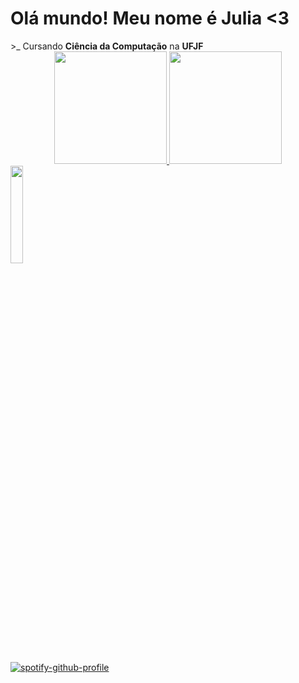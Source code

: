 <h1>Olá mundo! Meu nome é Julia <3</h1>
>_ Cursando <b>Ciência da Computação</b> na <b>UFJF</b>

<!--github stats-->
<div align ="center">
  <a href="https://github.com/Zplinio18">
  <img height="180em" src="https://github-readme-stats.vercel.app/api?username=juliabeccari&show_icons=true&theme=dracula&include_all_commits=true&count_private=true"/>
  <img height="180em" src="https://github-readme-stats.vercel.app/api/top-langs/?username=juliabeccari&layout=compact&langs_count=7&theme=dracula"/>
</div>

<div>
  <img width=20% src="https://github.com/juliabeccari/juliabeccari/assets/148507114/7be7b9ab-056d-49d9-9a6f-fad6dfa1372c">
</div>

[![spotify-github-profile](https://spotify-github-profile.vercel.app/api/view?uid=loonatictheworld&cover_image=true&theme=natemoo-re&show_offline=false&background_color=121212&interchange=false&bar_color=ffe0f2&bar_color_cover=false)](https://github.com/kittinan/spotify-github-profile)

<!--
**juliabeccari/juliabeccari** is a ✨ _special_ ✨ repository because its `README.md` (this file) appears on your GitHub profile.

Here are some ideas to get you started:

- 🔭 I’m currently working on ...
- 🌱 I’m currently learning ...
- 👯 I’m looking to collaborate on ...
- 🤔 I’m looking for help with ...
- 💬 Ask me about ...
- 📫 How to reach me: ...
- 😄 Pronouns: ...
- ⚡ Fun fact: ...
-->
